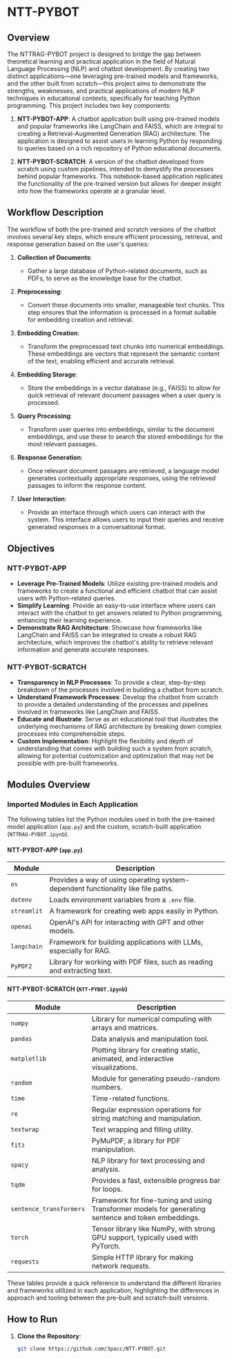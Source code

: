# NTT-PYBOT 

## Overview

The NTTRAG-PYBOT project is designed to bridge the gap between theoretical learning and practical application in the field of Natural Language Processing (NLP) and chatbot development. By creating two distinct applications—one leveraging pre-trained models and frameworks, and the other built from scratch—this project aims to demonstrate the strengths, weaknesses, and practical applications of modern NLP techniques in educational contexts, specifically for teaching Python programming.
This project includes two key components:

1. **NTT-PYBOT-APP**: A chatbot application built using pre-trained models and popular frameworks like LangChain and FAISS, which are integral to creating a Retrieval-Augmented Generation (RAG) architecture. The application is designed to assist users in learning Python by responding to queries based on a rich repository of Python educational documents.

2. **NTT-PYBOT-SCRATCH**: A version of the chatbot developed from scratch using custom pipelines, intended to demystify the processes behind popular frameworks. This notebook-based application replicates the functionality of the pre-trained version but allows for deeper insight into how the frameworks operate at a granular level.

## Workflow Description

The workflow of both the pre-trained and scratch versions of the chatbot involves several key steps, which ensure efficient processing, retrieval, and response generation based on the user's queries:

1. **Collection of Documents**: 
   - Gather a large database of Python-related documents, such as PDFs, to serve as the knowledge base for the chatbot.

2. **Preprocessing**: 
   - Convert these documents into smaller, manageable text chunks. This step ensures that the information is processed in a format suitable for embedding creation and retrieval.

3. **Embedding Creation**: 
   - Transform the preprocessed text chunks into numerical embeddings. These embeddings are vectors that represent the semantic content of the text, enabling efficient and accurate retrieval.

4. **Embedding Storage**: 
   - Store the embeddings in a vector database (e.g., FAISS) to allow for quick retrieval of relevant document passages when a user query is processed.

5. **Query Processing**: 
   - Transform user queries into embeddings, similar to the document embeddings, and use these to search the stored embeddings for the most relevant passages.

6. **Response Generation**: 
   - Once relevant document passages are retrieved, a language model generates contextually appropriate responses, using the retrieved passages to inform the response content.

7. **User Interaction**: 
   - Provide an interface through which users can interact with the system. This interface allows users to input their queries and receive generated responses in a conversational format.

## Objectives

### NTT-PYBOT-APP
- **Leverage Pre-Trained Models**: Utilize existing pre-trained models and frameworks to create a functional and efficient chatbot that can assist users with Python-related queries.
- **Simplify Learning**: Provide an easy-to-use interface where users can interact with the chatbot to get answers related to Python programming, enhancing their learning experience.
- **Demonstrate RAG Architecture**: Showcase how frameworks like LangChain and FAISS can be integrated to create a robust RAG architecture, which improves the chatbot's ability to retrieve relevant information and generate accurate responses.

### NTT-PYBOT-SCRATCH
- **Transparency in NLP Processes**: To provide a clear, step-by-step breakdown of the processes involved in building a chatbot from scratch.
- **Understand Framework Processes**: Develop the chatbot from scratch to provide a detailed understanding of the processes and pipelines involved in frameworks like LangChain and FAISS.
- **Educate and Illustrate**: Serve as an educational tool that illustrates the underlying mechanisms of RAG architecture by breaking down complex processes into comprehensible steps.
- **Custom Implementation**: Highlight the flexibility and depth of understanding that comes with building such a system from scratch, allowing for potential customization and optimization that may not be possible with pre-built frameworks.

## Modules Overview

### Imported Modules in Each Application

The following tables list the Python modules used in both the pre-trained model application (`app.py`) and the custom, scratch-built application (`NTTRAG-PYBOT.ipynb`).

#### NTT-PYBOT-APP (`app.py`)

| Module           | Description                                                                      |
|------------------|----------------------------------------------------------------------------------|
| `os`             | Provides a way of using operating system-dependent functionality like file paths.|
| `dotenv`         | Loads environment variables from a `.env` file.                                  |
| `streamlit`      | A framework for creating web apps easily in Python.                              |
| `openai`         | OpenAI's API for interacting with GPT and other models.                          |
| `langchain`      | Framework for building applications with LLMs, especially for RAG.               |
| `PyPDF2`         | Library for working with PDF files, such as reading and extracting text.         |

#### NTT-PYBOT-SCRATCH (`NTT-PYBOT.ipynb`)

| Module                  | Description                                                                 |
|-------------------------|-----------------------------------------------------------------------------|
| `numpy`                 | Library for numerical computing with arrays and matrices.                   |
| `pandas`                | Data analysis and manipulation tool.                                        |
| `matplotlib`            | Plotting library for creating static, animated, and interactive visualizations. |
| `random`                | Module for generating pseudo-random numbers.                                |
| `time`                  | Time-related functions.                                                     |
| `re`                    | Regular expression operations for string matching and manipulation.         |
| `textwrap`              | Text wrapping and filling utility.                                          |
| `fitz`                  | PyMuPDF, a library for PDF manipulation.                                    |
| `spacy`                 | NLP library for text processing and analysis.                               |
| `tqdm`                  | Provides a fast, extensible progress bar for loops.                         |
| `sentence_transformers` | Framework for fine-tuning and using Transformer models for generating sentence and token embeddings. |
| `torch`                 | Tensor library like NumPy, with strong GPU support, typically used with PyTorch. |
| `requests`              | Simple HTTP library for making network requests.                            |

These tables provide a quick reference to understand the different libraries and frameworks utilized in each application, highlighting the differences in approach and tooling between the pre-built and scratch-built versions.


## How to Run

1. **Clone the Repository**: 
   ```bash
   git clone https://github.com/3pacc/NTT-PYBOT.git

